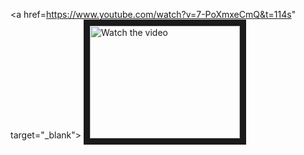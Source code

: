 <a href=https://www.youtube.com/watch?v=7-PoXmxeCmQ&t=114s" target="_blank">
 <img src="http://img.youtube.com/vi/nTQUwghvy5Q/mqdefault.jpg" alt="Watch the video" width="240" height="180" border="10" />
</a>
